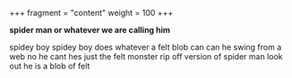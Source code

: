 +++
fragment = "content"
weight = 100
+++

**spider man or whatever we are calling him**

spidey boy
spidey boy
does whatever a felt blob can
can he swing
from a web
no he cant
hes just the felt monster rip off version of spider man
look out
he is a blob of felt